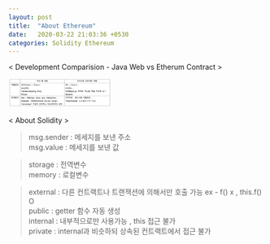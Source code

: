 ```yaml
---
layout: post
title:  "About Ethereum"
date:   2020-03-22 21:03:36 +0530
categories: Solidity Ethereum
---
```



< Development Comparision - Java Web vs Etherum Contract >

<img src="/assets/imgs/JavaVsEthereum.png" width="40%" height="30%" >

< About Solidity >

> msg.sender : 메세지를 보낸 주소  
> msg.value : 메세지를 보낸 값

> storage : 전역변수  
> memory : 로컬변수

> external : 다른 컨트랙트나 트랜잭션에 의해서만 호출 가능 ex - f() x , this.f() O  
> public : getter 함수 자동 생성  
> internal : 내부적으로만 사용가능 , this 접근 불가  
> private : internal과 비슷하되 상속된 컨트랙트에서 접근 불가  
